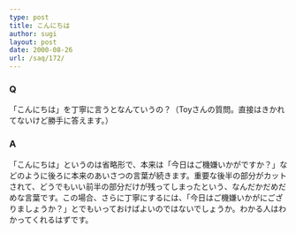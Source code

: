 ```yaml
---
type: post
title: こんにちは
author: sugi
layout: post
date: 2000-08-26
url: /saq/172/
---
```

### Q 

「こんにちは」を丁寧に言うとなんていうの？（Toyさんの質問。直接はきかれてないけど勝手に答えます。）

### A 

「こんにちは」というのは省略形で、本来は「今日はご機嫌いかがですか？」などのように後ろに本来のあいさつの言葉が続きます。重要な後半の部分がカットされて、どうでもいい前半の部分だけが残ってしまったという、なんだかだめだめな言葉です。この場合、さらに丁寧にするには、「今日はご機嫌いかがにござりましょうか？」とでもいっておけばよいのではないでしょうか。わかる人はわかってくれるはずです。